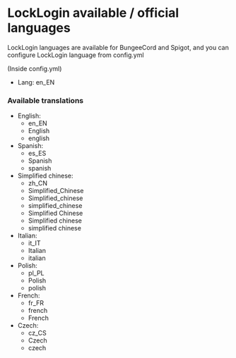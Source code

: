 # LockLogin available / official languages

LockLogin languages are available for BungeeCord and Spigot, and you can configure LockLogin language from config.yml

(Inside config.yml)
* Lang: <default>en_EN

### Available translations
* English: 
  - en_EN
  - English
  - english 
* Spanish: 
  - es_ES
  - Spanish
  - spanish
* Simplified chinese: 
  - zh_CN 
  - Simplified_Chinese
  - Simplified_chinese
  - simplified_chinese
  - Simplified Chinese
  - Simplified chinese
  - simplified chinese
* Italian:
  - it_IT
  - Italian
  - italian
* Polish: 
  - pl_PL
  - Polish
  - polish
* French: 
  - fr_FR
  - french
  - French
* Czech:
  - cz_CS
  - Czech
  - czech
